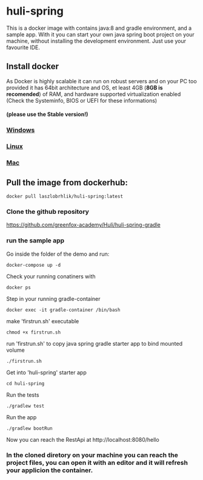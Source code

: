 # huli-spring
This is a docker image with contains java:8 and gradle environment, and a sample app. With it you can start your own java spring boot project on your machine, without installing the development environment. Just use your favourite IDE.

## Install docker
As Docker is highly scalable it can run on robust servers and on your PC too
provided it has 64bit architecture and OS, et least 4GB (**8GB is recomended**) of RAM, and hardware supported virtualization enabled (Check the Systeminfo, BIOS or UEFI for these informations)  

#### (please use the Stable version!)

### [Windows](https://docs.docker.com/docker-for-windows/install/)

### [Linux](https://github.com/DonBattery/Docker/blob/master/dockerguide.md)

### [Mac](https://docs.docker.com/docker-for-mac/)

## Pull the image from dockerhub:
```
docker pull laszlobrhlik/huli-spring:latest
```
### Clone the github repository

https://github.com/greenfox-academy/Huli/huli-spring-gradle

### run the sample app
Go inside the folder of the demo and run:
```
docker-compose up -d
```
Check your running conatiners with
```
docker ps
```
Step in your running gradle-container
```
docker exec -it gradle-container /bin/bash
```
make 'firstrun.sh' executable
```
chmod +x firstrun.sh
```
run 'firstrun.sh' to copy java spring gradle starter app to bind mounted volume
```
./firstrun.sh
```
Get into 'huli-spring' starter app
```
cd huli-spring
```
Run the tests
```
./gradlew test
```
Run the app
```
./gradlew bootRun
```

Now you can reach the RestApi at http://localhost:8080/hello

### In the cloned diretory on your machine you can reach the project files, you can open it with an editor and it will refresh your applicion the container.